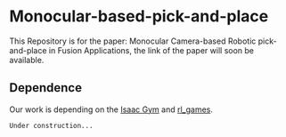 # Monocular-based-pick-and-place

This Repository is for the paper: Monocular Camera-based Robotic pick-and-place in Fusion Applications, the link of the paper will soon be available.

Dependence
----------------------------------------
Our work is depending on the [Isaac Gym](https://github.com/NVIDIA-Omniverse/IsaacGymEnvs) and [rl_games](https://github.com/Denys88/rl_games).


`Under construction...`
